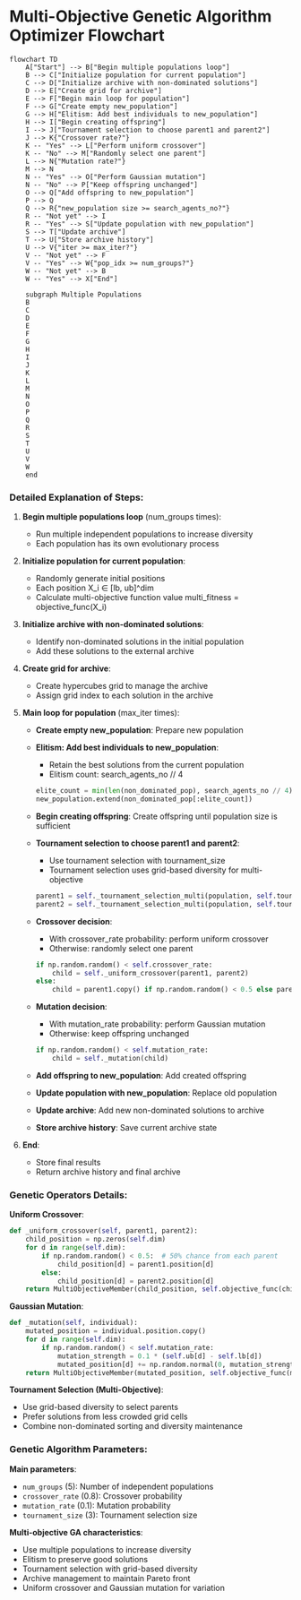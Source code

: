 # Multi-Objective Genetic Algorithm Optimizer Flowchart

```mermaid
flowchart TD
    A["Start"] --> B["Begin multiple populations loop"]
    B --> C["Initialize population for current population"]
    C --> D["Initialize archive with non-dominated solutions"]
    D --> E["Create grid for archive"]
    E --> F["Begin main loop for population"]
    F --> G["Create empty new_population"]
    G --> H["Elitism: Add best individuals to new_population"]
    H --> I["Begin creating offspring"]
    I --> J["Tournament selection to choose parent1 and parent2"]
    J --> K{"Crossover rate?"}
    K -- "Yes" --> L["Perform uniform crossover"]
    K -- "No" --> M["Randomly select one parent"]
    L --> N{"Mutation rate?"}
    M --> N
    N -- "Yes" --> O["Perform Gaussian mutation"]
    N -- "No" --> P["Keep offspring unchanged"]
    O --> Q["Add offspring to new_population"]
    P --> Q
    Q --> R{"new_population size >= search_agents_no?"}
    R -- "Not yet" --> I
    R -- "Yes" --> S["Update population with new_population"]
    S --> T["Update archive"]
    T --> U["Store archive history"]
    U --> V{"iter >= max_iter?"}
    V -- "Not yet" --> F
    V -- "Yes" --> W{"pop_idx >= num_groups?"}
    W -- "Not yet" --> B
    W -- "Yes" --> X["End"]
    
    subgraph Multiple Populations
    B
    C
    D
    E
    F
    G
    H
    I
    J
    K
    L
    M
    N
    O
    P
    Q
    R
    S
    T
    U
    V
    W
    end
```

### Detailed Explanation of Steps:

1. **Begin multiple populations loop** (num_groups times):
   - Run multiple independent populations to increase diversity
   - Each population has its own evolutionary process

2. **Initialize population for current population**: 
   - Randomly generate initial positions
   - Each position X_i ∈ [lb, ub]^dim
   - Calculate multi-objective function value multi_fitness = objective_func(X_i)

3. **Initialize archive with non-dominated solutions**:
   - Identify non-dominated solutions in the initial population
   - Add these solutions to the external archive

4. **Create grid for archive**:
   - Create hypercubes grid to manage the archive
   - Assign grid index to each solution in the archive

5. **Main loop for population** (max_iter times):
   - **Create empty new_population**: Prepare new population
   
   - **Elitism: Add best individuals to new_population**:
     * Retain the best solutions from the current population
     * Elitism count: search_agents_no // 4
     ```python
     elite_count = min(len(non_dominated_pop), search_agents_no // 4)
     new_population.extend(non_dominated_pop[:elite_count])
     ```
   
   - **Begin creating offspring**: Create offspring until population size is sufficient
   
   - **Tournament selection to choose parent1 and parent2**:
     * Use tournament selection with tournament_size
     * Tournament selection uses grid-based diversity for multi-objective
     ```python
     parent1 = self._tournament_selection_multi(population, self.tournament_size)
     parent2 = self._tournament_selection_multi(population, self.tournament_size)
     ```
   
   - **Crossover decision**:
     * With crossover_rate probability: perform uniform crossover
     * Otherwise: randomly select one parent
     ```python
     if np.random.random() < self.crossover_rate:
         child = self._uniform_crossover(parent1, parent2)
     else:
         child = parent1.copy() if np.random.random() < 0.5 else parent2.copy()
     ```
   
   - **Mutation decision**:
     * With mutation_rate probability: perform Gaussian mutation
     * Otherwise: keep offspring unchanged
     ```python
     if np.random.random() < self.mutation_rate:
         child = self._mutation(child)
     ```
   
   - **Add offspring to new_population**: Add created offspring
   
   - **Update population with new_population**: Replace old population
   
   - **Update archive**: Add new non-dominated solutions to archive
   
   - **Store archive history**: Save current archive state

6. **End**:
   - Store final results
   - Return archive history and final archive

### Genetic Operators Details:

**Uniform Crossover**:
```python
def _uniform_crossover(self, parent1, parent2):
    child_position = np.zeros(self.dim)
    for d in range(self.dim):
        if np.random.random() < 0.5:  # 50% chance from each parent
            child_position[d] = parent1.position[d]
        else:
            child_position[d] = parent2.position[d]
    return MultiObjectiveMember(child_position, self.objective_func(child_position))
```

**Gaussian Mutation**:
```python
def _mutation(self, individual):
    mutated_position = individual.position.copy()
    for d in range(self.dim):
        if np.random.random() < self.mutation_rate:
            mutation_strength = 0.1 * (self.ub[d] - self.lb[d])
            mutated_position[d] += np.random.normal(0, mutation_strength)
    return MultiObjectiveMember(mutated_position, self.objective_func(mutated_position))
```

**Tournament Selection (Multi-Objective)**:
- Use grid-based diversity to select parents
- Prefer solutions from less crowded grid cells
- Combine non-dominated sorting and diversity maintenance

### Genetic Algorithm Parameters:

**Main parameters**:
- `num_groups` (5): Number of independent populations
- `crossover_rate` (0.8): Crossover probability
- `mutation_rate` (0.1): Mutation probability  
- `tournament_size` (3): Tournament selection size

**Multi-objective GA characteristics**:
- Use multiple populations to increase diversity
- Elitism to preserve good solutions
- Tournament selection with grid-based diversity
- Archive management to maintain Pareto front
- Uniform crossover and Gaussian mutation for variation